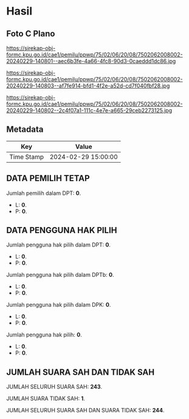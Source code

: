 # Hasil

## Foto C Plano

https://sirekap-obj-formc.kpu.go.id/cae1/pemilu/ppwp/75/02/06/20/08/7502062008002-20240229-140801--aec6b3fe-4a66-4fc8-90d3-0caeddd1dc86.jpg

https://sirekap-obj-formc.kpu.go.id/cae1/pemilu/ppwp/75/02/06/20/08/7502062008002-20240229-140803--af7fe914-bfd1-4f2e-a52d-cd7f040fbf28.jpg

https://sirekap-obj-formc.kpu.go.id/cae1/pemilu/ppwp/75/02/06/20/08/7502062008002-20240229-140802--2c4f07a1-111c-4e7e-a665-29ceb2273125.jpg


## Metadata

| Key        | Value               |
| ---------- | ------------------- |
| Time Stamp | 2024-02-29 15:00:00 |


## DATA PEMILIH TETAP

Jumlah pemilih dalam DPT: **0**.
 * L: **0**.
 * P: **0**.

## DATA PENGGUNA HAK PILIH

Jumlah pengguna hak pilih dalam DPT: **0**.
 * L: **0**.
 * P: **0**.

Jumlah pengguna hak pilih dalam DPTb: **0**.
 * L: **0**.
 * P: **0**.

Jumlah pengguna hak pilih dalam DPK: **0**.
 * L: **0**.
 * P: **0**.

Jumlah pengguna hak pilih: **0**.
 * L: **0**.
 * P: **0**.

## JUMLAH SUARA SAH DAN TIDAK SAH

JUMLAH SELURUH SUARA SAH: **243**.

JUMLAH SUARA TIDAK SAH: **1**.

JUMLAH SELURUH SUARA SAH DAN SUARA TIDAK SAH: **244**.


